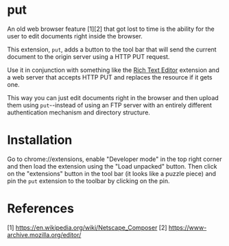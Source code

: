 # put

An old web browser feature [1][2] that got lost to time is the ability for the user to edit documents right inside the browser.

This extension, `put`, adds a button to the tool bar that will send the current document to the origin server using a HTTP PUT request.

Use it in conjunction with something like the [Rich Text Editor](https://chrome.google.com/webstore/detail/design-mode-pages-rich-te/omdilgkadhcoliihkpbgpkdcpogkbhah) extension and a web server that accepts HTTP PUT and replaces the resource if it gets one.

This way you can just edit documents right in the browser and then upload them using `put`--instead of using an FTP server with an entirely different authentication mechanism and directory structure.

# Installation

Go to chrome://extensions, enable "Developer mode" in the top right corner and then load the extension using the "Load unpacked" button.
Then click on the "extensions" button in the tool bar (it looks like a puzzle piece) and pin the `put` extension to the toolbar by clicking on the pin.

# References

[1] https://en.wikipedia.org/wiki/Netscape_Composer
[2] https://www-archive.mozilla.org/editor/

